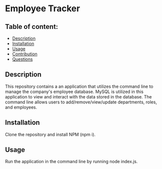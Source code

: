 # Employee Tracker

## Table of content: 
  - [Description](#description)
  - [Installation](#installation)
  - [Usage](#usage)
  - [Contribution](#contribution)
  - [Questions](#questions)

## Description <a id="description"></a>
This repository contains a an application that utilizes the command line to manage the company's employee database. MySQL is utilized in this application to view and interact with the data stored in the database. The command line allows users to add/remove/view/update departments, roles, and employees.
## Installation <a id="installation"></a>
Clone the repository and install NPM (npm i). 
## Usage <a id="usage"></a>
Run the application in the command line by running node index.js. 
